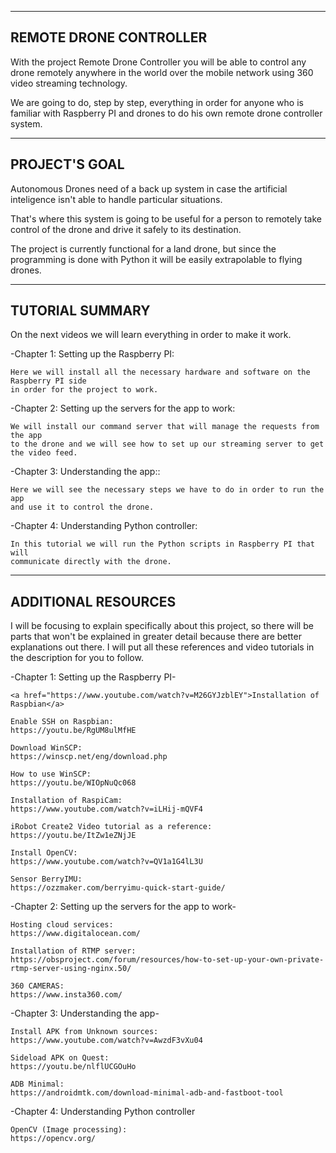 ----------------
REMOTE DRONE CONTROLLER
----------------

With the project Remote Drone Controller you will be able to control any drone remotely anywhere in the world over the mobile network using 360 video streaming technology. 

We are going to do, step by step, everything in order for anyone who is familiar with Raspberry PI and drones to do his own remote drone controller system.

----------------
PROJECT'S GOAL
----------------

Autonomous Drones need of a back up system in case the artificial inteligence isn't able to handle particular situations. 

That's where this system is going to be useful for a person to remotely take control of the drone and drive it safely to its destination.

The project is currently functional for a land drone, but since the programming is done with Python it will be easily extrapolable to flying drones.

------------------
TUTORIAL SUMMARY
------------------

On the next videos we will learn everything in order to make it work.

-Chapter 1: Setting up the Raspberry PI:
	
	Here we will install all the necessary hardware and software on the Raspberry PI side 
	in order for the project to work.

-Chapter 2: Setting up the servers for the app to work:

	We will install our command server that will manage the requests from the app 
	to the drone and we will see how to set up our streaming server to get the video feed.
	
-Chapter 3: Understanding the app::

	Here we will see the necessary steps we have to do in order to run the app 
	and use it to control the drone.

-Chapter 4: Understanding Python controller:

	In this tutorial we will run the Python scripts in Raspberry PI that will 
	communicate directly with the drone.

------------------
ADDITIONAL RESOURCES
------------------

I will be focusing to explain specifically about this project, so there will be parts that won't be explained in greater detail because there are better explanations out there. 
I will put all these references and video tutorials in the description for you to follow.

-Chapter 1: Setting up the Raspberry PI-

	<a href="https://www.youtube.com/watch?v=M26GYJzblEY">Installation of Raspbian</a>

	Enable SSH on Raspbian:
	https://youtu.be/RgUM8ulMfHE

	Download WinSCP:
	https://winscp.net/eng/download.php

	How to use WinSCP:
	https://youtu.be/WIOpNuQc068

	Installation of RaspiCam:
	https://www.youtube.com/watch?v=iLHij-mQVF4

	iRobot Create2 Video tutorial as a reference:
	https://youtu.be/ItZw1eZNjJE

	Install OpenCV:
	https://www.youtube.com/watch?v=QV1a1G4lL3U

	Sensor BerryIMU:
	https://ozzmaker.com/berryimu-quick-start-guide/

-Chapter 2: Setting up the servers for the app to work-

	Hosting cloud services:
	https://www.digitalocean.com/

	Installation of RTMP server:
	https://obsproject.com/forum/resources/how-to-set-up-your-own-private-rtmp-server-using-nginx.50/

	360 CAMERAS:
	https://www.insta360.com/
	

-Chapter 3: Understanding the app-
	
	Install APK from Unknown sources:
	https://www.youtube.com/watch?v=AwzdF3vXu04

	Sideload APK on Quest:
	https://youtu.be/nlflUCGOuHo

	ADB Minimal:
	https://androidmtk.com/download-minimal-adb-and-fastboot-tool


-Chapter 4: Understanding Python controller

	OpenCV (Image processing):
	https://opencv.org/

